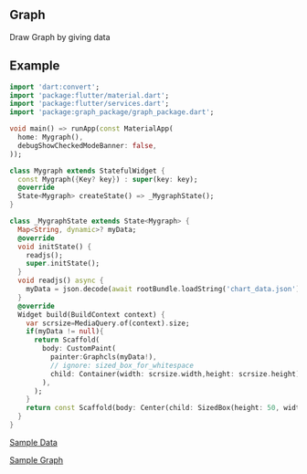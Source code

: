  ## Graph  

 Draw Graph by giving data  

 ## Example  

```dart
import 'dart:convert';
import 'package:flutter/material.dart';
import 'package:flutter/services.dart';
import 'package:graph_package/graph_package.dart';

void main() => runApp(const MaterialApp(
  home: Mygraph(),
  debugShowCheckedModeBanner: false,
));

class Mygraph extends StatefulWidget {
  const Mygraph({Key? key}) : super(key: key);
  @override
  State<Mygraph> createState() => _MygraphState();
}

class _MygraphState extends State<Mygraph> {
  Map<String, dynamic>? myData;
  @override
  void initState() {
    readjs();
    super.initState();
  }
  void readjs() async {
    myData = json.decode(await rootBundle.loadString('chart_data.json'));
  }
  @override
  Widget build(BuildContext context) {
    var scrsize=MediaQuery.of(context).size;
    if(myData != null){
      return Scaffold(
        body: CustomPaint(
          painter:Graphcls(myData!),
          // ignore: sized_box_for_whitespace
          child: Container(width: scrsize.width,height: scrsize.height),
        ),
      );
    }
    return const Scaffold(body: Center(child: SizedBox(height: 50, width: 50,child: CircularProgressIndicator(),),),);
  }
}
```
<a href="https://drive.google.com/file/d/1M7D_Q_M1uNxHI_Q419Nj9bDdRzKy3lHr/view?usp=sharing">Sample Data</a>  

<a href="https://drive.google.com/file/d/15qisVYmMCq-zKhtwVr4LSiTSK80AvhJo/view?usp=sharing">Sample Graph</a>

